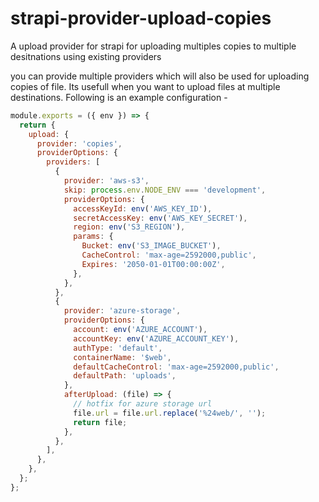 # strapi-provider-upload-copies
A upload provider for strapi for uploading multiples copies to multiple desitnations using existing providers

you can provide multiple providers which will also be used for uploading copies of file. Its usefull when you want to upload files at multiple destinations. Following is an example configuration - 

```javascript
module.exports = ({ env }) => {
  return {
    upload: {
      provider: 'copies',
      providerOptions: {
        providers: [
          {
            provider: 'aws-s3',
            skip: process.env.NODE_ENV === 'development',
            providerOptions: {
              accessKeyId: env('AWS_KEY_ID'),
              secretAccessKey: env('AWS_KEY_SECRET'),
              region: env('S3_REGION'),
              params: {
                Bucket: env('S3_IMAGE_BUCKET'),
                CacheControl: 'max-age=2592000,public',
                Expires: '2050-01-01T00:00:00Z',
              },
            },
          },
          {
            provider: 'azure-storage',
            providerOptions: {
              account: env('AZURE_ACCOUNT'),
              accountKey: env('AZURE_ACCOUNT_KEY'),
              authType: 'default',
              containerName: '$web',
              defaultCacheControl: 'max-age=2592000,public',
              defaultPath: 'uploads',
            },
            afterUpload: (file) => {
              // hotfix for azure storage url
              file.url = file.url.replace('%24web/', '');
              return file;
            },
          },
        ],
      },
    },
  };
};

```